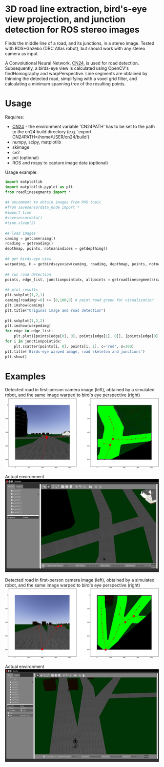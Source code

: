 3D road line extraction, bird's-eye view projection, and junction detection for ROS stereo images
===============

Finds the middle line of a road, and its junctions, in a stereo image. Tested with ROS+Gazebo (DRC Atlas robot), but should work with any stereo camera as input. 

A Convolutional Neural Network, [CN24](https://github.com/cvjena/cn24), is used for road detection. Subsequently, a birds-eye view is calculated using OpenCV's findHomography and warpPerspective. Line segments are obtained by thinning the detected road, simplifying with a voxel grid filter, and calculating a minimum spanning tree of the resulting points.

Usage
===============

Requires:
- [CN24](https://github.com/cvjena/cn24) - the environment variable 'CN24PATH' has to be set to the path to the cn24 build directory (e.g. 'export CN24PATH=/home/USER/cn24/build')
- numpy, scipy, matplotlib 
- skimage
- cv2
- pcl (optional)
- ROS and rospy to capture image data (optional)

Usage example:

```python
import matplotlib
import matplotlib.pyplot as plt
from roadlinesegments import *

## uncomment to obtain images from ROS topic
#from savesensordata_node import *
#import time
#savesensordata()
#time.sleep(2)

## load images
camimg = getcameraimg()
roadimg = getroadimg()
depthmap, points, notnanindices = getdepthimg()

## get birds-eye view
warpedimg, H = getbirdseyeview(camimg, roadimg, depthmap, points, notnanindices)

## run road detection   
points, edge_list, junctionpointidx, allpoints = getroadlinesegments(camimg, warpedimg, H)

## plot results
plt.subplot(1,2,1)
camimg[roadimg!=0] += [0,100,0] # paint road green for visualization
plt.imshow(camimg)
plt.title("Original image and road detection")

plt.subplot(1,2,2)
plt.imshow(warpedimg)
for edge in edge_list:
    plt.plot([points[edge[0], 0], points[edge[1], 0]], [points[edge[0], 1], points[edge[1], 1]], c='r')
for i in junctionpointidx:
    plt.scatter(points[i, 0], points[i, 1], c='red', s=300)
plt.title('Birds-eye warped image, road skeleton and junctions')
plt.show()
```

Examples
===============

Detected road in first-person camera image (left), obtained by a simulated robot, and the same image warped to bird's eye perspective (right)
![Example 1](example_results/results_environment_1.png)

Actual environment
![Example 1](example_results/actual_environment_1.png)

Detected road in first-person camera image (left), obtained by a simulated robot, and the same image warped to bird's eye perspective (right)
![Example 1](example_results/results_environment_2.png)

Actual environment
![Example 1](example_results/actual_environment_2.png)

